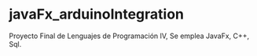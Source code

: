 # javaFx_arduinoIntegration
Proyecto Final de Lenguajes de Programación IV, Se emplea JavaFx, C++, Sql.
